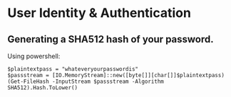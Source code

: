 # User Identity & Authentication

## Generating a SHA512 hash of your password.

Using powershell:

```
$plaintextpass = "whateveryourpasswordis"
$passstream = [IO.MemoryStream]::new([byte[]][char[]]$plaintextpass)
(Get-FileHash -InputStream $passstream -Algorithm SHA512).Hash.ToLower()
```